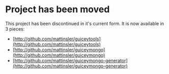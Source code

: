 # Project has been moved

This project has been discontinued in it's current form.  It is now available in 3 pieces:
 * [http://github.com/mattinsler/guiceytools](http://github.com/mattinsler/guiceytools)
 * [http://github.com/mattinsler/guiceymongo](http://github.com/mattinsler/guiceymongo)
 * [http://github.com/mattinsler/guiceymongo-generator](http://github.com/mattinsler/guiceymongo-generator)

